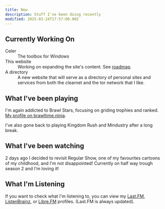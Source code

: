 ```yaml
---
title: Now
description: Stuff I've been doing recently
modified: 2025-03-24T17:57:00.00Z
---
```


## Currently Working On

<dl>
  <dt>Celer</dt>
  <dd>The toolbox for Windows</dd>
  <dt>This website</dt>
  <dd>Working on expanding the site's content. See <a href="/roadmap">roadmap</a>.</dd>
    <dt>A directory</dt>
  <dd>A new website that will serve as a directory of personal sites and services from both the clearnet and the tor network that I like.</dd>
</dl>

## What I've been playing

I'm again addicted to Brawl Stars, focusing on griding trophies and ranked. [My profile on brawltime.ninja](https://brawltime.ninja/profile/YRGCY0PJQ).

I've also gone back to playing Kingdom Rush and Mindustry after a long break.

## What I've been watching

2 days ago I decided to revisit Regular Show, one of my favourites cartoons of my childhood, and I'm not disappointed! Currently on half way trough season 2 and I'm loving it!

## What I'm Listening

If you want to check what I'm listening to, you can view my [Last.FM](https://www.last.fm/user/ReduxFlakes), [ListenBrainz](https://listenbrainz.org/user/reduxflakes/), or [Libre.FM](https://libre.fm/user/reduxflakes) profiles. (Last.FM is always updated).
